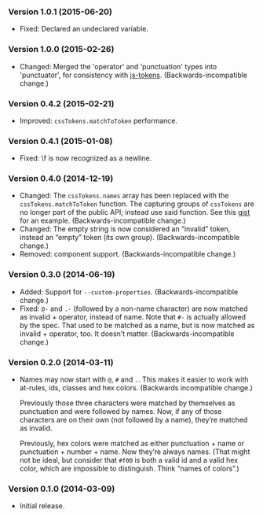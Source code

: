 ### Version 1.0.1 (2015-06-20) ###

- Fixed: Declared an undeclared variable.


### Version 1.0.0 (2015-02-26) ###

- Changed: Merged the 'operator' and 'punctuation' types into 'punctuator', for
  consistency with [js-tokens]. (Backwards-incompatible change.)

[js-tokens]: https://github.com/lydell/js-tokens


### Version 0.4.2 (2015-02-21) ###

- Improved: `cssTokens.matchToToken` performance.


### Version 0.4.1 (2015-01-08) ###

- Fixed: \f is now recognized as a newline.


### Version 0.4.0 (2014-12-19) ###

- Changed: The `cssTokens.names` array has been replaced with the
  `cssTokens.matchToToken` function. The capturing groups of `cssTokens` are no
  longer part of the public API; instead use said function. See this [gist] for
  an example. (Backwards-incompatible change.)
- Changed: The empty string is now considered an “invalid” token, instead an
  “empty” token (its own group). (Backwards-incompatible change.)
- Removed: component support. (Backwards-incompatible change.)

[gist]: https://gist.github.com/lydell/be49dbf80c382c473004


### Version 0.3.0 (2014-06-19) ###

- Added: Support for `--custom-properties`. (Backwards-incompatible change.)
- Fixed: `@-` and `.-` (followed by a non-name character) are now matched as
  invalid + operator, instead of name. Note that `#-` is actually allowed by
  the spec. That used to be matched as a name, but is now matched as invalid +
  operator, too. It doesn’t matter. (Backwards-incompatible change.)


### Version 0.2.0 (2014-03-11) ###

- Names may now start with `@`, `#` and `.`. This makes it easier to work with
  at-rules, ids, classes and hex colors. (Backwards incompatible change.)

  Previously those three characters were matched by themselves as punctuation
  and were followed by names. Now, if any of those characters are on their own
  (not followed by a name), they’re matched as invalid.

  Previously, hex colors were matched as either punctuation + name or
  punctuation + number + name. Now they’re always names. (That might not be
  ideal, but consider that `#f00` is both a valid id and a valid hex color,
  which are impossible to distinguish. Think “names of colors”.)


### Version 0.1.0 (2014-03-09) ###

- Initial release.
